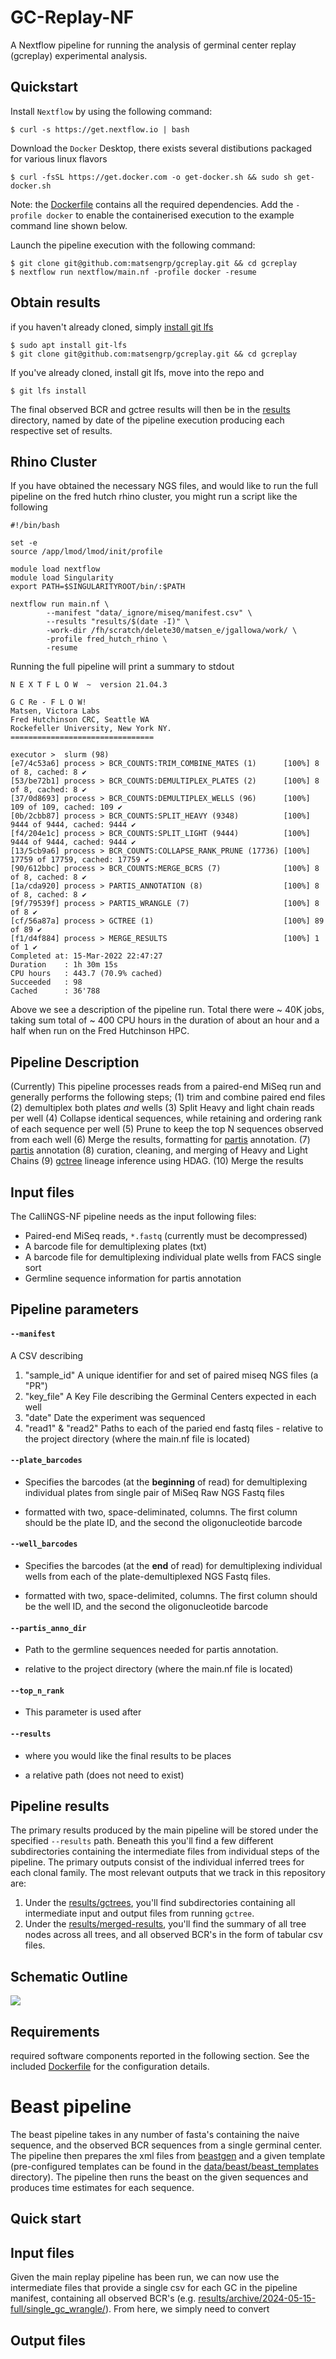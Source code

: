 # GC-Replay-NF

A Nextflow pipeline for running the analysis of germinal center replay 
(gcreplay) experimental analysis.


## Quickstart

Install `Nextflow` by using the following command:

    $ curl -s https://get.nextflow.io | bash

Download the `Docker` Desktop, there exists several distibutions packaged for
various linux flavors

    $ curl -fsSL https://get.docker.com -o get-docker.sh && sudo sh get-docker.sh

Note: the [Dockerfile](docker/Dockerfile) contains all the required dependencies.
Add the `-profile docker` to enable the containerised execution to the
example command line shown below.

Launch the pipeline execution with the following command:

    $ git clone git@github.com:matsengrp/gcreplay.git && cd gcreplay
    $ nextflow run nextflow/main.nf -profile docker -resume

## Obtain results

if you haven't already cloned, simply [install git lfs](https://git-lfs.github.com/)

    $ sudo apt install git-lfs
    $ git clone git@github.com:matsengrp/gcreplay.git && cd gcreplay

If you've already cloned, install git lfs, move into the repo and

    $ git lfs install

The final observed BCR and gctree results will then be in the [results](nextflow/results/) directory,
named by date of the pipeline execution producing each respective set
of results.

## Rhino Cluster

If you have obtained the necessary NGS files, and would like to run the full pipeline
on the fred hutch rhino cluster, you might run a script like the following

```
#!/bin/bash

set -e
source /app/lmod/lmod/init/profile

module load nextflow
module load Singularity
export PATH=$SINGULARITYROOT/bin/:$PATH

nextflow run main.nf \
        --manifest "data/_ignore/miseq/manifest.csv" \
        --results "results/$(date -I)" \
        -work-dir /fh/scratch/delete30/matsen_e/jgallowa/work/ \
        -profile fred_hutch_rhino \
        -resume
```

Running the full pipeline will
print a summary to stdout


```
N E X T F L O W  ~  version 21.04.3

G C Re - F L O W!
Matsen, Victora Labs
Fred Hutchinson CRC, Seattle WA
Rockefeller University, New York NY.
================================

executor >  slurm (98)
[e7/4c53a6] process > BCR_COUNTS:TRIM_COMBINE_MATES (1)      [100%] 8 of 8, cached: 8 ✔
[53/be72b1] process > BCR_COUNTS:DEMULTIPLEX_PLATES (2)      [100%] 8 of 8, cached: 8 ✔
[37/0d8693] process > BCR_COUNTS:DEMULTIPLEX_WELLS (96)      [100%] 109 of 109, cached: 109 ✔
[0b/2cbb87] process > BCR_COUNTS:SPLIT_HEAVY (9348)          [100%] 9444 of 9444, cached: 9444 ✔
[f4/204e1c] process > BCR_COUNTS:SPLIT_LIGHT (9444)          [100%] 9444 of 9444, cached: 9444 ✔
[13/5cb9a6] process > BCR_COUNTS:COLLAPSE_RANK_PRUNE (17736) [100%] 17759 of 17759, cached: 17759 ✔
[90/612bbc] process > BCR_COUNTS:MERGE_BCRS (7)              [100%] 8 of 8, cached: 8 ✔
[1a/cda920] process > PARTIS_ANNOTATION (8)                  [100%] 8 of 8, cached: 8 ✔
[9f/79539f] process > PARTIS_WRANGLE (7)                     [100%] 8 of 8 ✔
[cf/56a87a] process > GCTREE (1)                             [100%] 89 of 89 ✔
[f1/d4f884] process > MERGE_RESULTS                          [100%] 1 of 1 ✔
Completed at: 15-Mar-2022 22:47:27
Duration    : 1h 30m 15s
CPU hours   : 443.7 (70.9% cached)
Succeeded   : 98
Cached      : 36'788
```

Above we see a description of the pipeline run. Total there were ~ 40K jobs, taking
sum total of ~ 400 CPU hours in the duration of about an hour and a half when run on
the Fred Hutchinson HPC.

## Pipeline Description

(Currently) This pipeline processes reads from a paired-end MiSeq run and generally
performs the following steps;
(1) trim and combine paired end files
(2) demultiplex both plates _and_ wells
(3) Split Heavy and light chain reads per well
(4) Collapse identical sequences, while retaining and ordering rank of each sequence per well
(5) Prune to keep the top N sequences observed from each well
(6) Merge the results, formatting for [partis](TODO) annotation.
(7) [partis](TODO) annotation
(8) curation, cleaning, and merging of Heavy and Light Chains
(9) [gctree](TODO) lineage inference using HDAG.
(10) Merge the results


## Input files

The CalliNGS-NF pipeline needs as the input following files:
* Paired-end MiSeq reads, `*.fastq` (currently must be decompressed)
* A barcode file for demultiplexing plates (txt)
* A barcode file for demultiplexing individual plate wells from FACS single sort
* Germline sequence information for partis annotation

## Pipeline parameters

#### `--manifest` 
   
A CSV describing 
1. "sample_id" A unique identifier for and set of paired miseq NGS files (a "PR")
2. "key_file" A Key File describing the Germinal Centers expected in each well
2. "date" Date the experiment was sequenced 
3. "read1" & "read2" Paths to each of the paried end fastq files - relative to the project directory (where the main.nf file is located)

#### `--plate_barcodes`

* Specifies the barcodes (at the **beginning** of read) for demultiplexing
individual plates from single pair of MiSeq Raw NGS Fastq files

* formatted with two, space-deliminated, columns. The first column
should be the plate ID, and the second the oligonucleotide barcode  

#### `--well_barcodes`

* Specifies the barcodes (at the **end** of read) for demultiplexing
individual wells from each of the plate-demultiplexed NGS Fastq files.

* formatted with two, space-delimited, columns. The first column
should be the well ID, and the second the oligonucleotide barcode  

#### `--partis_anno_dir`

* Path to the germline sequences needed for partis annotation.
- relative to the project directory (where the main.nf file is located)

#### `--top_n_rank`

* This parameter is used after


#### `--results`

* where you would like the final results to be places

* a relative path (does not need to exist)

    
## Pipeline results

The primary results produced by the main pipeline will be stored under the specified `--results`
path. Beneath this you'll find a few different subdirectories containing the intermediate files
from individual steps of the pipeline. The primary outputs consist of the individual inferred trees
for each clonal family. The most relevant outputs that we track in this repository are:
 
1. Under the [results/gctrees](results/gctrees), you'll find subdirectories containing all intermediate input and output files from running `gctree`.
2. Under the [results/merged-results](results/merged-results), you'll find the summary of all tree nodes across all trees, and all observed BCR's in the form of tabular csv files.

## Schematic Outline

<img src="./data/images/dag.svg">

## Requirements 

required software components reported in the following section. See the included 
[Dockerfile](docker/Dockerfile) for the configuration details.

# Beast pipeline

The beast pipeline takes in any number of fasta's containing the naive sequence, and the
observed BCR sequences from a single germinal center. The pipeline then prepares the
xml files from [beastgen](TODO) and a given template (pre-configured templates can be found in the [data/beast/beast_templates](data/beast/beast_templates) directory). The pipeline then runs the beast on the given sequences and produces time estimates for each sequence. 

## Quick start

## Input files

Given the main replay pipeline has been run, we can now use the intermediate files that
provide a single csv for each GC in the pipeline manifest, containing all observed BCR's
(e.g. [results/archive/2024-05-15-full/single_gc_wrangle/](results/archive/2024-05-15-full/single_gc_wrangle/)). From here, we simply need to convert 


## Output files